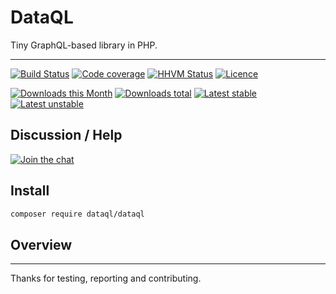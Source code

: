 # DataQL

Tiny GraphQL-based library in PHP.

-----

[![Build Status](https://img.shields.io/travis/dataql/dataql.svg?style=flat-square)](https://travis-ci.org/dataql/dataql)
[![Code coverage](https://img.shields.io/coveralls/dataql/dataql.svg?style=flat-square)](https://coveralls.io/r/dataql/dataql)
[![HHVM Status](https://img.shields.io/hhvm/dataql/dataql.svg?style=flat-square)](http://hhvm.h4cc.de/package/dataql/dataql)
[![Licence](https://img.shields.io/packagist/l/dataql/dataql.svg?style=flat-square)](https://packagist.org/packages/dataql/dataql)

[![Downloads this Month](https://img.shields.io/packagist/dm/dataql/dataql.svg?style=flat-square)](https://packagist.org/packages/dataql/dataql)
[![Downloads total](https://img.shields.io/packagist/dt/dataql/dataql.svg?style=flat-square)](https://packagist.org/packages/dataql/dataql)
[![Latest stable](https://img.shields.io/packagist/v/dataql/dataql.svg?style=flat-square)](https://packagist.org/packages/dataql/dataql)
[![Latest unstable](https://img.shields.io/packagist/vpre/dataql/dataql.svg?style=flat-square)](https://packagist.org/packages/dataql/dataql)

## Discussion / Help

[![Join the chat](https://img.shields.io/gitter/room/contributte/contributte.svg?style=flat-square)](http://bit.ly/ctteg)

## Install

```sh
composer require dataql/dataql
```

## Overview

-----

Thanks for testing, reporting and contributing.

